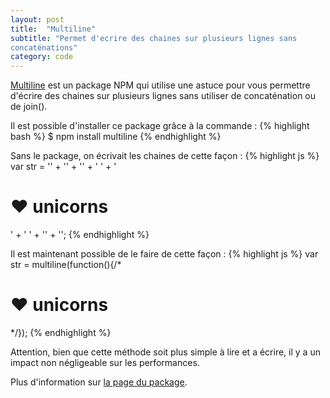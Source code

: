 ```yaml
---
layout: post
title:  "Multiline"
subtitle: "Permet d'ecrire des chaines sur plusieurs lignes sans
concaténations"
category: code 
---
```


[Multiline][multiline] est un package NPM qui utilise une astuce pour
vous permettre d'écrire des chaines sur plusieurs lignes sans utiliser
de concaténation ou de join().

Il est possible d'installer ce package grâce à la commande :
{% highlight bash %}
$ npm install multiline
{% endhighlight %}

Sans le package, on écrivait les chaines de cette façon :
{% highlight js %}
var str = '' +
'<!doctype html>' +
'<html>' +
'   <body>' +
'       <h1>❤ unicorns</h1>' +
'   </body>' +
'</html>' +
'';
{% endhighlight %}

Il est maintenant possible de le faire de cette façon :
{% highlight js %}
var str = multiline(function(){/*
<!doctype html>
<html>
    <body>
        <h1>❤ unicorns</h1>
    </body>
</html>
*/});
{% endhighlight %}

Attention, bien que cette méthode soit plus simple à lire et a écrire,
il y a un impact non négligeable sur les performances.

Plus d'information sur [la page du package][multiline].


[multiline]: https://github.com/sindresorhus/multiline
